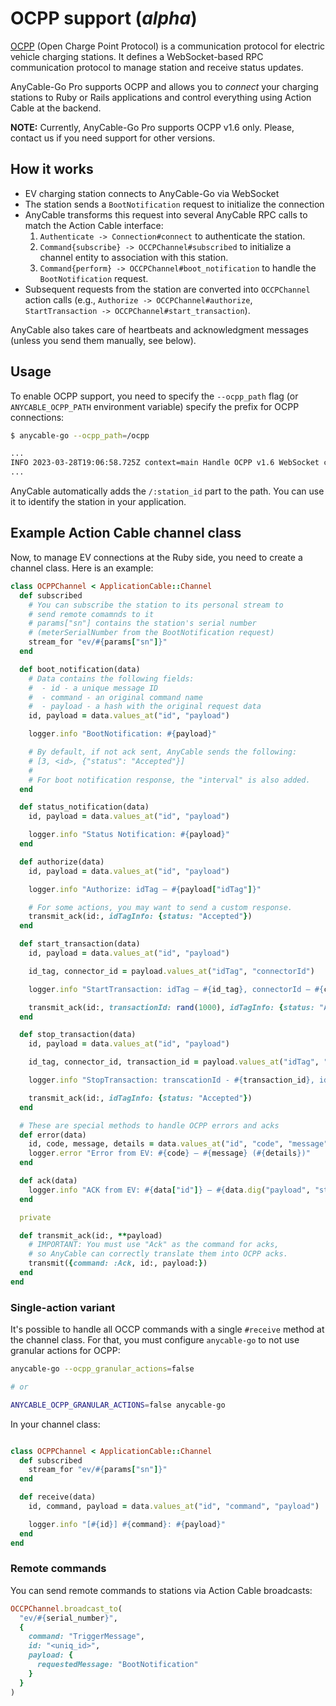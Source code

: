 # OCPP support (_alpha_)

<p class="pro-badge-header"></p>

[OCPP][] (Open Charge Point Protocol) is a communication protocol for electric vehicle charging stations. It defines a WebSocket-based RPC communication protocol to manage station and receive status updates.

AnyCable-Go Pro supports OCPP and allows you to _connect_ your charging stations to Ruby or Rails applications and control everything using Action Cable at the backend.

**NOTE:** Currently, AnyCable-Go Pro supports OCPP v1.6 only. Please, contact us if you need support for other versions.

## How it works

- EV charging station connects to AnyCable-Go via WebSocket
- The station sends a `BootNotification` request to initialize the connection
- AnyCable transforms this request into several AnyCable RPC calls to match the Action Cable interface:
  1) `Authenticate -> Connection#connect` to authenticate the station.
  2) `Command{subscribe} -> OCCPChannel#subscribed` to initialize a channel entity to association with this station.
  3) `Command{perform} -> OCCPChannel#boot_notification` to handle the `BootNotification` request.
- Subsequent requests from the station are converted into `OCCPChannel` action calls (e.g., `Authorize -> OCCPChannel#authorize`, `StartTransaction -> OCCPChannel#start_transaction`).

AnyCable also takes care of heartbeats and acknowledgment messages (unless you send them manually, see below).

## Usage

To enable OCPP support, you need to specify the `--ocpp_path` flag (or `ANYCABLE_OCPP_PATH` environment variable) specify the prefix for OCPP connections:

```sh
$ anycable-go --ocpp_path=/ocpp

...
INFO 2023-03-28T19:06:58.725Z context=main Handle OCPP v1.6 WebSocket connections at http://localhost:8080/ocpp/{station_id}
...
```

AnyCable automatically adds the `/:station_id` part to the path. You can use it to identify the station in your application.

## Example Action Cable channel class

Now, to manage EV connections at the Ruby side, you need to create a channel class. Here is an example:

```ruby
class OCPPChannel < ApplicationCable::Channel
  def subscribed
    # You can subscribe the station to its personal stream to
    # send remote comamnds to it
    # params["sn"] contains the station's serial number
    # (meterSerialNumber from the BootNotification request)
    stream_for "ev/#{params["sn"]}"
  end

  def boot_notification(data)
    # Data contains the following fields:
    #  - id - a unique message ID
    #  - command - an original command name
    #  - payload - a hash with the original request data
    id, payload = data.values_at("id", "payload")

    logger.info "BootNotification: #{payload}"

    # By default, if not ack sent, AnyCable sends the following:
    # [3, <id>, {"status": "Accepted"}]
    #
    # For boot notification response, the "interval" is also added.
  end

  def status_notification(data)
    id, payload = data.values_at("id", "payload")

    logger.info "Status Notification: #{payload}"
  end

  def authorize(data)
    id, payload = data.values_at("id", "payload")

    logger.info "Authorize: idTag — #{payload["idTag"]}"

    # For some actions, you may want to send a custom response.
    transmit_ack(id:, idTagInfo: {status: "Accepted"})
  end

  def start_transaction(data)
    id, payload = data.values_at("id", "payload")

    id_tag, connector_id = payload.values_at("idTag", "connectorId")

    logger.info "StartTransaction: idTag — #{id_tag}, connectorId — #{connector_id}"

    transmit_ack(id:, transactionId: rand(1000), idTagInfo: {status: "Accepted"})
  end

  def stop_transaction(data)
    id, payload = data.values_at("id", "payload")

    id_tag, connector_id, transaction_id = payload.values_at("idTag", "connectorId", "transactionId")

    logger.info "StopTransaction: transcationId - #{transaction_id}, idTag — #{id_tag}"

    transmit_ack(id:, idTagInfo: {status: "Accepted"})
  end

  # These are special methods to handle OCPP errors and acks
  def error(data)
    id, code, message, details = data.values_at("id", "code", "message", "payload")
    logger.error "Error from EV: #{code} — #{message} (#{details})"
  end

  def ack(data)
    logger.info "ACK from EV: #{data["id"]} — #{data.dig("payload", "status")}"
  end

  private

  def transmit_ack(id:, **payload)
    # IMPORTANT: You must use "Ack" as the command for acks,
    # so AnyCable can correctly translate them into OCPP acks.
    transmit({command: :Ack, id:, payload:})
  end
end
```

### Single-action variant

It's possible to handle all OCCP commands with a single `#receive` method at the channel class. For that, you must configure `anycable-go` to not use granular actions for OCPP:

```sh
anycable-go --ocpp_granular_actions=false

# or

ANYCABLE_OCPP_GRANULAR_ACTIONS=false anycable-go
```

In your channel class:

```ruby

class OCPPChannel < ApplicationCable::Channel
  def subscribed
    stream_for "ev/#{params["sn"]}"
  end

  def receive(data)
    id, command, payload = data.values_at("id", "command", "payload")

    logger.info "[#{id}] #{command}: #{payload}"
  end
end
```

### Remote commands

You can send remote commands to stations via Action Cable broadcasts:

```ruby
OCCPChannel.broadcast_to(
  "ev/#{serial_number}",
  {
    command: "TriggerMessage",
    id: "<uniq_id>",
    payload: {
      requestedMessage: "BootNotification"
    }
  }
)
```

[OCPP]: https://en.wikipedia.org/wiki/Open_Charge_Point_Protocol
